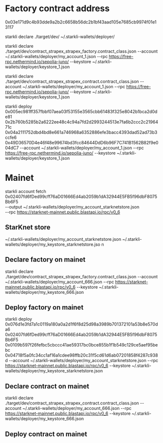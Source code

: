 # Factory contract address
0x03e171d9c4b93dde9a2b2c6658b56dc2b1bf43aad105e7685cb9974f01e13117

starkli declare ./target/dev/
~/.starkli-wallets/deployer/

starkli declare ./target/dev/contract_strapex_strapex_factory.contract_class.json --account ~/.starkli-wallets/deployer/my_account_1.json --rpc https://free-rpc.nethermind.io/sepolia-juno/  --keystore ~/.starkli-wallets/deployer/keystore_1.json

starkli declare ./target/dev/contract_strapex_strapex_contract.contract_class.json --account ~/.starkli-wallets/deployer/my_account_1.json --rpc https://free-rpc.nethermind.io/sepolia-juno/  --keystore ~/.starkli-wallets/deployer/keystore_1.json

starkli deploy 0x005ec981ff357fbbf07aea03f53155e3565cbb61483f325e8042b1bca2d0de81 0x2b760b5285b2a6222ee48c4c94a7fd2d2993244513e7fa6b2ccc2c2196471c 0x04a2111752dbd4bd8e661a746968a6352886efe3bacc4393dad52ad73b3ccfe6 0x49D36570D4e46f48e99674bd3fcc84644DdD6b96F7C741B1562B82f9e004dC7 --account ~/.starkli-wallets/deployer/my_account_1.json --rpc https://free-rpc.nethermind.io/sepolia-juno/  --keystore ~/.starkli-wallets/deployer/keystore_1.json


# Mainet
starkli account fetch \
0x02407fd6fDed99cff76aD01666Ed4ab2059b1dA32944E5FB5f96dbF8075Bb6F5 \
--output ~/.starkli-wallets/deployer/my_account_starknetstore.json \
--rpc https://starknet-mainnet.public.blastapi.io/rpc/v0_6

## StarKnet store
~/.starkli-wallets/deployer/my_account_starknetstore.json
~/.starkli-wallets/deployer/my_keystore_starknetstore.jso
n


## Declare factory on mainet
starkli declare ./target/dev/contract_strapex_strapex_factory.contract_class.json --account ~/.starkli-wallets/deployer/my_account_666.json --rpc https://starknet-mainnet.public.blastapi.io/rpc/v0_6 --keystore ~/.starkli-wallets/deployer/my_keystore_666.json

## Deploy factory on mainet
starkli deploy 0x076d1e3fd7a1c0119a180a0a2d1f6f8d25d98a3989b701372101a53b8e570da6 0x02407fd6fDed99cff76aD01666Ed4ab2059b1dA32944E5FB5f96dbF8075Bb6F5 0x0109b597f26fefbc5cbccc41ae59317bc0bce855b1f1b549c129ce5aef95bebc 0x04718f5a0fc34cc1af16a1cdee98ffb20c31f5cd61d6ab07201858f4287c938d --account ~/.starkli-wallets/deployer/my_account_starknetstore.json --rpc https://starknet-mainnet.public.blastapi.io/rpc/v0_6 --keystore ~/.starkli-wallets/deployer/my_keystore_starknetstore.json

## Declare contract on mainet
starkli declare ./target/dev/contract_strapex_strapex_contract.contract_class.json --account ~/.starkli-wallets/deployer/my_account_666.json --rpc https://starknet-mainnet.public.blastapi.io/rpc/v0_6 --keystore ~/.starkli-wallets/deployer/my_keystore_666.json

## Deploy contract on mainet


